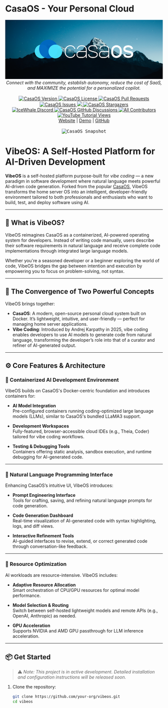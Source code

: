 # CasaOS - Your Personal Cloud 
<!-- Readme i18n links -->
<!-- > English | [中文](#) | [Français](#) -->

<p align="center">
    <!-- CasaOS Banner -->
    <picture>
        <source media="(prefers-color-scheme: dark)" srcset="https://raw.githubusercontent.com/IceWhaleTech/logo/main/casaos/casaos_banner_dark_night_800x300.png">
        <source media="(prefers-color-scheme: light)" srcset="https://raw.githubusercontent.com/IceWhaleTech/logo/main/casaos/casaos_banner_twilight_blue_800x300.png">
        <img alt="CasaOS" src="https://raw.githubusercontent.com/IceWhaleTech/logo/main/casaos/casaos_banner_twilight_blue_800x300.png">
    </picture>
    <br/>
    <i>Connect with the community, establish autonomy, reduce the cost of SaaS, and MAXIMIZE the potential for a personalized copilot.</i>
    <br/>
    <br/>
    <!-- CasaOS Badges -->
    <a href="https://github.com/IceWhaleTech/CasaOS" target="_blank">
        <img alt="CasaOS Version" src="https://img.shields.io/github/v/release/IceWhaleTech/CasaOS?color=162453&style=flat-square&label=CasaOS" />
    </a>
    <a href="https://github.com/IceWhaleTech/CasaOS/blob/main/LICENSE" target="_blank">
        <img alt="CasaOS License" src="https://img.shields.io/github/license/IceWhaleTech/CasaOS?color=162453&style=flat-square&label=License" />
    </a>
    <a href="https://github.com/IceWhaleTech/CasaOS/pulls" target="_blank">
        <img alt="CasaOS Pull Requests" src="https://img.shields.io/github/issues-pr/IceWhaleTech/CasaOS?color=162453&style=flat-square&label=PRs" />
    </a>
    <a href="https://github.com/IceWhaleTech/CasaOS/issues" target="_blank">
        <img alt="CasaOS Issues" src="https://img.shields.io/github/issues/IceWhaleTech/CasaOS?color=162453&style=flat-square&label=Issues" />
    </a>
    <a href="https://codecov.io/gh/IceWhaleTech/CasaOS" > 
    <img src="https://codecov.io/gh/IceWhaleTech/CasaOS/branch/main/graph/badge.svg?token=l9uMKGlkxM"/> 
    </a>
    <a href="https://github.com/IceWhaleTech/CasaOS/stargazers" target="_blank">
        <img alt="CasaOS Stargazers" src="https://img.shields.io/github/stars/IceWhaleTech/CasaOS?color=162453&style=flat-square&label=Stars" />
    </a>
    <!-- <a href="https://github.com/IceWhaleTech/CasaOS/releases" target="_blank">
    <img alt="CasaOS Downloads" src="https://img.shields.io/github/downloads/IceWhaleTech/CasaOS/total?color=162453&style=flat-square" />
    </a> -->
    <br/>
    <!-- CasaOS Community -->
    <a href="https://discord.gg/knqAbbBbeX" target="_blank">
        <img alt="IceWhale Discord" src="https://img.shields.io/discord/884667213326463016?color=162453&style=flat-square&label=Discord&logo=discord&logoColor=fff" />
    </a>
    <a href="https://github.com/IceWhaleTech/CasaOS/discussions" target="_blank">
        <img alt="CasaOS GitHub Discussions" src="https://img.shields.io/github/discussions/IceWhaleTech/CasaOS?color=162453&style=flat-square&label=Discussions&logo=github" />
    </a>
<!-- ALL-CONTRIBUTORS-BADGE:START - Do not remove or modify this section -->
<a href="#credits"><img alt="All Contributors" src="https://img.shields.io/static/v1?label=All%20Contributors&message=15&color=162453&style=flat-square&logo=Handshake&logoColor=fff" /></a>
<!-- ALL-CONTRIBUTORS-BADGE:END -->
    <br/>
    <!-- CasaOS YouTube -->
    <a href="https://www.youtube.com/channel/UC2zMrUYT17AJhIl9XWZzT8g" target="_blank">
        <img alt="YouTube Tutorial Views" src="https://img.shields.io/youtube/channel/views/UC2zMrUYT17AJhIl9XWZzT8g?style=for-the-badge&logo=youtube&logoColor=red&label=YouTube%20Tutorial%20Views" />
    </a>
    <br/>
    <!-- CasaOS Links -->
    <a href="https://www.casaos.io" target="_blank">Website</a> |
    <a href="http://demo.casaos.io" target="_blank">Demo</a> |
    <a href="https://github.com/IceWhaleTech/CasaOS" target="_blank">GitHub</a>
    <br/>
    <br/>
    <!-- CasaOS Snapshots -->
    <kbd>
      <picture>
          <source media="(prefers-color-scheme: dark)" srcset="snapshot-dark.jpg">
          <source media="(prefers-color-scheme: light)" srcset="snapshot-light.jpg">
          <img alt="CasaOS Snapshot" src="snapshot-light.jpg">
      </picture>
    </kbd>
</p>

# VibeOS: A Self-Hosted Platform for AI-Driven Development

**VibeOS** is a self-hosted platform purpose-built for *vibe coding* — a new paradigm in software development where natural language meets powerful AI-driven code generation. Forked from the popular [CasaOS](https://www.casaos.io/), VibeOS transforms the home server OS into an intelligent, developer-friendly environment tailored to both professionals and enthusiasts who want to build, test, and deploy software using AI.

---

## 🌟 What is VibeOS?

VibeOS reimagines CasaOS as a containerized, AI-powered operating system for developers. Instead of writing code manually, users describe their software requirements in natural language and receive complete code implementations through integrated large language models.

Whether you're a seasoned developer or a beginner exploring the world of code, VibeOS bridges the gap between intention and execution by empowering you to focus on problem-solving, not syntax.

---

## 🔗 The Convergence of Two Powerful Concepts

VibeOS brings together:

- **CasaOS**: A modern, open-source personal cloud system built on Docker. It’s lightweight, intuitive, and user-friendly — perfect for managing home server applications.
- **Vibe Coding**: Introduced by Andrej Karpathy in 2025, vibe coding enables developers to use AI models to generate code from natural language, transforming the developer’s role into that of a curator and refiner of AI-generated output.

---

## ⚙️ Core Features & Architecture

### 🧱 Containerized AI Development Environment

VibeOS builds on CasaOS's Docker-centric foundation and introduces containers for:

- **AI Model Integration**  
  Pre-configured containers running coding-optimized large language models (LLMs), similar to CasaOS's bundled LLaMA3 support.

- **Development Workspaces**  
  Fully-featured, browser-accessible cloud IDEs (e.g., Theia, Coder) tailored for vibe coding workflows.

- **Testing & Debugging Tools**  
  Containers offering static analysis, sandbox execution, and runtime debugging for AI-generated code.

---

### 🧠 Natural Language Programming Interface

Enhancing CasaOS’s intuitive UI, VibeOS introduces:

- **Prompt Engineering Interface**  
  Tools for crafting, saving, and refining natural language prompts for code generation.

- **Code Generation Dashboard**  
  Real-time visualization of AI-generated code with syntax highlighting, logs, and diff views.

- **Interactive Refinement Tools**  
  AI-guided interfaces to revise, extend, or correct generated code through conversation-like feedback.

---

### 🔋 Resource Optimization

AI workloads are resource-intensive. VibeOS includes:

- **Adaptive Resource Allocation**  
  Smart orchestration of CPU/GPU resources for optimal model performance.

- **Model Selection & Routing**  
  Switch between self-hosted lightweight models and remote APIs (e.g., OpenAI, Anthropic) as needed.

- **GPU Acceleration**  
  Supports NVIDIA and AMD GPU passthrough for LLM inference acceleration.

---

## 📦 Get Started

> ⚠️ *Note: This project is in active development. Detailed installation and configuration instructions will be released soon.*

1. Clone the repository:
   ```bash
   git clone https://github.com/your-org/vibeos.git
   cd vibeos
